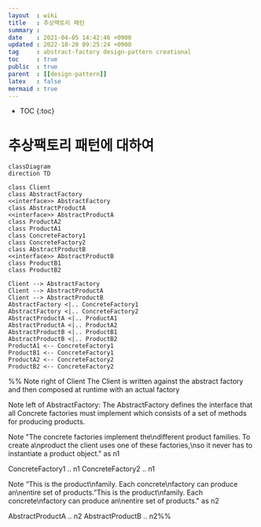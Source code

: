 ```yaml
---
layout  : wiki
title   : 추상팩토리 패턴
summary : 
date    : 2021-04-05 14:42:46 +0900
updated : 2022-10-20 09:25:24 +0900
tag     : abstract-factory design-pattern creational
toc     : true
public  : true
parent  : [[design-pattern]]
latex   : false
mermaid : true
---
```

* TOC
{:toc}

# 추상팩토리 패턴에 대하여

```mermaid
classDiagram
direction TD

class Client
class AbstractFactory
<<interface>> AbstractFactory 
class AbstractProductA
<<interface>> AbstractProductA 
class ProductA2
class ProductA1
class ConcreteFactory1
class ConcreteFactory2
class AbstractProductB
<<interface>> AbstractProductB
class ProductB1
class ProductB2

Client --> AbstractFactory
Client --> AbstractProductA 
Client --> AbstractProductB 
AbstractFactory <|.. ConcreteFactory1
AbstractFactory <|.. ConcreteFactory2
AbstractProductA <|.. ProductA1
AbstractProductA <|.. ProductA2
AbstractProductB <|.. ProductB1
AbstractProductB <|.. ProductB2
ProductA1 <-- ConcreteFactory1
ProductB1 <-- ConcreteFactory1
ProductA2 <-- ConcreteFactory2
ProductB2 <-- ConcreteFactory2

```


%%
Note right of Client The Client is written against the abstract factory and then composed at runtime with an actual factory

Note left of AbstractFactory: The AbstractFactory defines the interface that all Concrete factories must implement which consists of a set of methods for producing products.

Note "The concrete factories implement the\ndifferent product families. To create a\nproduct the client uses one of these factories,\nso it never has to instantiate a product object." as n1

ConcreteFactory1 .. n1
ConcreteFactory2 .. n1

Note “This is the product\nfamily. Each concrete\nfactory can produce an\nentire set of products.”This is the product\nfamily. Each concrete\nfactory can produce an\nentire set of products." as n2

AbstractProductA .. n2
AbstractProductB .. n2%%